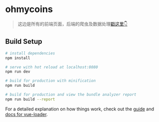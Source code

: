 # ohmycoins

> 这边是所有的前端页面，后端的爬虫及数据处理[戳这里👇](https://github.com/Lavande/OhMyCoins2)

## Build Setup

``` bash
# install dependencies
npm install

# serve with hot reload at localhost:8080
npm run dev

# build for production with minification
npm run build

# build for production and view the bundle analyzer report
npm run build --report
```

For a detailed explanation on how things work, check out the [guide](http://vuejs-templates.github.io/webpack/) and [docs for vue-loader](http://vuejs.github.io/vue-loader).
